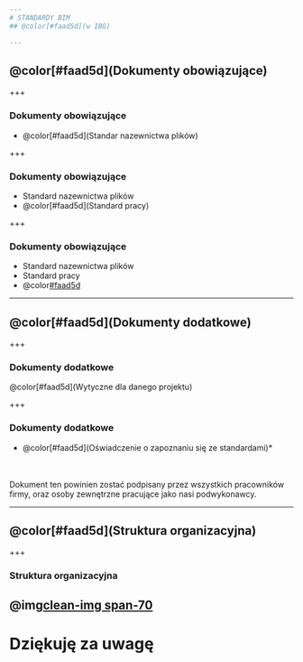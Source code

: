 ```yaml
---
# STANDARDY BIM
## @color[#faad5d](w IBG)

---
```

##  @color[#faad5d](Dokumenty obowiązujące)

+++
### Dokumenty obowiązujące
- @color[#faad5d](Standar nazewnictwa plików)

+++
### Dokumenty obowiązujące
- Standard nazewnictwa plików
- @color[#faad5d](Standard pracy)

+++
### Dokumenty obowiązujące
- Standard nazewnictwa plików
- Standard pracy
- @color[#faad5d](Notatki)

---
## @color[#faad5d](Dokumenty dodatkowe)

+++

### Dokumenty dodatkowe
@color[#faad5d](Wytyczne dla danego projektu)

+++

### Dokumenty dodatkowe
- @color[#faad5d](Oświadczenie o zapoznaniu się ze standardami)*
<br>
<br>
Dokument ten powinien zostać podpisany przez wszystkich pracowników firmy, oraz osoby zewnętrzne pracujące jako nasi podwykonawcy.

---
##  @color[#faad5d](Struktura organizacyjna)

+++
### Struktura organizacyjna
@img[clean-img span-70](img/StrukturaOrganizacyjna.png)
---

# Dziękuję za uwagę
